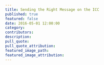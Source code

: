 ```yaml
---
title: Sending the Right Message on the ICC
published: true
featured: false
date: 2016-05-01 12:00:00
category:
contributors:
description:
pull_quote:
pull_quote_attribution:
featured_image_path:
featured_image_attribution:
---
```

